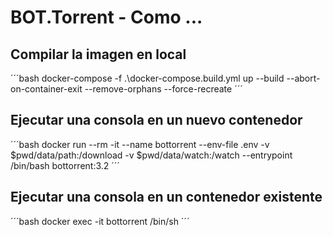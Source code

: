# BOT.Torrent - Como ...

## Compilar la imagen en local

´´´bash
docker-compose -f .\docker-compose.build.yml up --build  --abort-on-container-exit --remove-orphans  --force-recreate
´´´

## Ejecutar una consola en un nuevo contenedor

´´´bash
docker run --rm -it --name bottorrent --env-file .env -v $pwd/data/path:/download  -v $pwd/data/watch:/watch --entrypoint /bin/bash bottorrent:3.2
´´´

## Ejecutar una consola en un contenedor existente

´´´bash
docker exec -it  bottorrent /bin/sh
´´´
